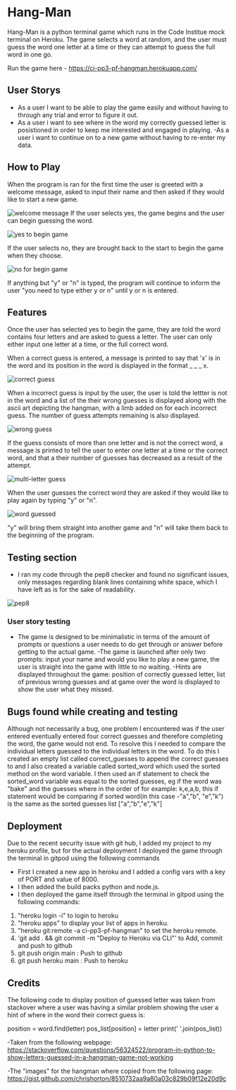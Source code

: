 # Hang-Man
Hang-Man is a python terminal game which runs in the Code Institue mock terminal on Heroku.
The game selects a word at random, and the user must guess the word one letter at a time or they can attempt to guess the full word in one go.

Run the game here - https://ci-pp3-pf-hangman.herokuapp.com/

## User Storys
- As a user I want to be able to play the game easily and without having to through any trial and error to figure it out.
- As a user i want to see where in the word my correctly guessed letter is posistioned in order to keep me interested and engaged in playing.
-As a user i want to continue on to a new game without having to re-enter my data.


## How to Play
When the program is ran for the first time the user is greeted with a welcome message, asked to input their name and then asked if they would like to start a new game.

![welcome message](https://user-images.githubusercontent.com/55660566/166121544-562c455a-8550-4b72-ba25-551e5ec5aed4.png)
If the user selects yes, the game begins and the user can begin guessing the word.

![yes to begin game](https://user-images.githubusercontent.com/55660566/165742382-bd34252e-25be-4a2e-8c1d-34dbe62537f5.png)

If the user selects no, they are brought back to the start to begin the game when they choose.

![no for begin game](https://user-images.githubusercontent.com/55660566/165742685-6ffed7bc-2a2d-43c4-a409-36619ba75765.png)

If anything but "y" or "n" is typed, the program will continue to inform the user "you need to type either y or n" until y or n is entered.

## Features
Once the user has selected yes to begin the game, they are told the word contains four letters and are asked to guess a letter.
The user can only either input one letter at a time, or the full correct word. 

When a correct guess is entered, a message is printed to say that 'x' is in the word and its position in the word is displayed in the format _ _ _ x.

![correct guess](https://user-images.githubusercontent.com/55660566/165837869-853b0711-9188-4706-9fcf-8e5db3bcfb87.png)

When a incorrect guess is input by the user, the user is told the lettter is not in the word and a list of the their wrong guesses is displayed along with the ascii art depicting the hangman, with a limb added on for each incorrect guess.
The number of guess attempts remaining is also displayed.

![wrong guess](https://user-images.githubusercontent.com/55660566/165745355-c1ebe414-fcb5-4849-9590-1c0c1fcc6d97.png)

If the guess consists of more than one letter and is not the correct word, a message is printed to tell the user to enter one letter at a time or the correct word, and that a their number of guesses has decreased as a result of the attempt.

![multi-letter guess](https://user-images.githubusercontent.com/55660566/165838183-6464e1a2-b796-4347-8833-40c78b768624.png)

When the user guesses the correct word they are asked if they would like to play again by typing "y" or "n".

![word guessed](https://user-images.githubusercontent.com/55660566/166117376-4a11092a-3741-47c4-bee8-00411a27ab22.png)

"y" will bring them straight into another game and "n" will take them back to the beginning of the program.
 
## Testing section
- I ran my code through the pep8 checker and found no significant issues, only messages regarding blank lines containing white space, which I have left as is for the sake of readability. 

![pep8](https://user-images.githubusercontent.com/55660566/166117448-53357289-06a1-4ba2-b5fb-8d3961b828d2.png)


### User story testing
- The game is designed to be minimalistic in terms of the amount of prompts or questions a user needs to do get through or answer before getting to the actual game.
-The game is launched after only two prompts: input your name and would you like to play a new game, the user is straight into the game with little to no waiting.
-Hints are displayed throughout the game: position of correctly guessed letter, list of previous wrong guesses and at game over the word is displayed to show the user what they missed. 
     
## Bugs found while creating and testing
 Although not necessarily a bug, one problem I encountered was if the user entered eventually entered four correct guesses and therefore completing the word, the game would not end.
 To resolve this I needed to compare the individual letters guessed to the individual letters in the word.
 To do this I created an empty list called correct_guesses to append the correct guesses to and I also created a variable called sorted_word which used the sorted method on the word variable.
 I then used an if statement to check the sorted_word variable was equal to the sorted guesses, eg if the word was "bake" and the guesses where in the order of for example: k,e,a,b, this if statement would be comparing if sorted word(in this case -"a","b", "e","k") is the same as the sorted guesses list ["a","b","e","k"]

  
## Deployment
Due to the recent security issue with git hub, I added my project to my heroku profile, but for the actual deployment I deployed the game through the terminal in gitpod using the following commands
- First I created a new app in heroku and I added a config vars with a key of PORT and value of 8000.
- I then added the build packs python and node.js.
- I then deployed the game itself through the terminal in gitpod using the following commands:
1. "heroku login -i"  to login to heroku
2. "heroku apps"  to display your list of apps in heroku.
3.  "heroku git:remote -a ci-pp3-pf-hangman" to set the heroku remote. 
4. 'git add . && git commit -m "Deploy to Heroku via CLI"' to Add, commit and push to github
5. git push origin main : Push to github 
6. git push heroku main  : Push to heroku

## Credits
The following code to display position of guessed letter was taken from stackover where a user was having a similar problem showing the user a hint of where in the word their correct guess is:

position = word.find(letter)
pos_list[position] = letter
print(' '.join(pos_list))

-Taken from the following webpage:
https://stackoverflow.com/questions/56324522/program-in-python-to-show-letters-guessed-in-a-hangman-game-not-working


-The "images" for the hangman where copied from the following page:
https://gist.github.com/chrishorton/8510732aa9a80a03c829b09f12e20d9c